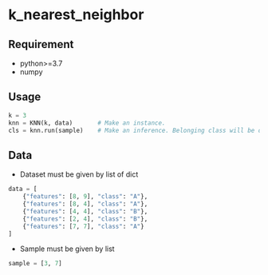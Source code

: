 # k_nearest_neighbor

## Requirement

- python>=3.7
- numpy

## Usage

```python
k = 3
knn = KNN(k, data)       # Make an instance.
cls = knn.run(sample)    # Make an inference. Belonging class will be output.
```

## Data

- Dataset must be given by list of dict
```python
data = [
    {"features": [8, 9], "class": "A"},
    {"features": [8, 4], "class": "A"},
    {"features": [4, 4], "class": "B"},
    {"features": [2, 4], "class": "B"},
    {"features": [7, 7], "class": "A"}
]
```
- Sample must be given by list
```python
sample = [3, 7]
```
